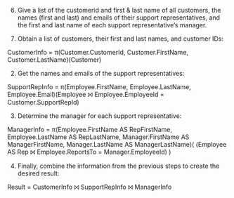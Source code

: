 6. Give a list of the customerid and first & last name of all customers, the names (first and last) and emails of their support representatives, and the first and last name of each support representative’s manager. 

1. Obtain a list of customers, their first and last names, and customer IDs:

CustomerInfo = π(Customer.CustomerId, Customer.FirstName, Customer.LastName)(Customer)


2. Get the names and emails of the support representatives:

SupportRepInfo = π(Employee.FirstName, Employee.LastName, Employee.Email)(Employee ⨝ Employee.EmployeeId = Customer.SupportRepId)

3. Determine the manager for each support representative:

ManagerInfo = π(Employee.FirstName AS RepFirstName, Employee.LastName AS RepLastName, Manager.FirstName AS ManagerFirstName, Manager.LastName AS ManagerLastName)( (Employee AS Rep ⨝ Employee.ReportsTo = Manager.EmployeeId) )

4. Finally, combine the information from the previous steps to create the desired result:

Result = CustomerInfo ⨝ SupportRepInfo ⨝ ManagerInfo